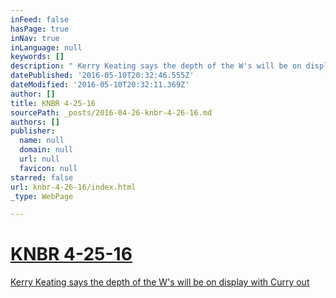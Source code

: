 ```yaml
---
inFeed: false
hasPage: true
inNav: true
inLanguage: null
keywords: []
description: " Kerry Keating says the depth of the W's will be on display with Curry out "
datePublished: '2016-05-10T20:32:46.555Z'
dateModified: '2016-05-10T20:32:11.369Z'
author: []
title: KNBR 4-25-16
sourcePath: _posts/2016-04-26-knbr-4-26-16.md
authors: []
publisher:
  name: null
  domain: null
  url: null
  favicon: null
starred: false
url: knbr-4-26-16/index.html
_type: WebPage

---
```

# [KNBR 4-25-16][0]

[Kerry Keating says the depth of the W's will be on display with Curry out ][0]

[0]: https://audioboom.com/boos/4480690-4-25-kerry-keating-says-the-depth-of-the-w-s-will-be-on-display-with-curry-out?t=0
